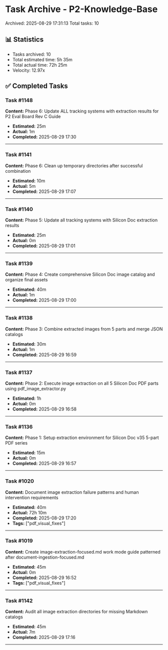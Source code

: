 # Task Archive - P2-Knowledge-Base

Archived: 2025-08-29 17:31:13
Total tasks: 10

## 📊 Statistics

- Tasks archived: 10
- Total estimated time: 5h 35m
- Total actual time: 72h 25m
- Velocity: 12.97x

## ✅ Completed Tasks

### Task #1148
**Content:** Phase 6: Update ALL tracking systems with extraction results for P2 Eval Board Rev C Guide

- **Estimated:** 25m
- **Actual:** 1m
- **Completed:** 2025-08-29 17:30

---

### Task #1141
**Content:** Phase 6: Clean up temporary directories after successful combination

- **Estimated:** 10m
- **Actual:** 5m
- **Completed:** 2025-08-29 17:07

---

### Task #1140
**Content:** Phase 5: Update all tracking systems with Silicon Doc extraction results

- **Estimated:** 25m
- **Actual:** 0m
- **Completed:** 2025-08-29 17:01

---

### Task #1139
**Content:** Phase 4: Create comprehensive Silicon Doc image catalog and organize final assets

- **Estimated:** 40m
- **Actual:** 1m
- **Completed:** 2025-08-29 17:00

---

### Task #1138
**Content:** Phase 3: Combine extracted images from 5 parts and merge JSON catalogs

- **Estimated:** 30m
- **Actual:** 1m
- **Completed:** 2025-08-29 16:59

---

### Task #1137
**Content:** Phase 2: Execute image extraction on all 5 Silicon Doc PDF parts using pdf_image_extractor.py

- **Estimated:** 1h
- **Actual:** 0m
- **Completed:** 2025-08-29 16:58

---

### Task #1136
**Content:** Phase 1: Setup extraction environment for Silicon Doc v35 5-part PDF series

- **Estimated:** 15m
- **Actual:** 0m
- **Completed:** 2025-08-29 16:57

---

### Task #1020
**Content:** Document image extraction failure patterns and human intervention requirements

- **Estimated:** 40m
- **Actual:** 72h 10m
- **Completed:** 2025-08-29 17:20
- **Tags:** ["pdf_visual_fixes"]

---

### Task #1019
**Content:** Create image-extraction-focused.md work mode guide patterned after document-ingestion-focused.md

- **Estimated:** 45m
- **Actual:** 0m
- **Completed:** 2025-08-29 16:52
- **Tags:** ["pdf_visual_fixes"]

---

### Task #1142
**Content:** Audit all image extraction directories for missing Markdown catalogs

- **Estimated:** 45m
- **Actual:** 7m
- **Completed:** 2025-08-29 17:16

---

